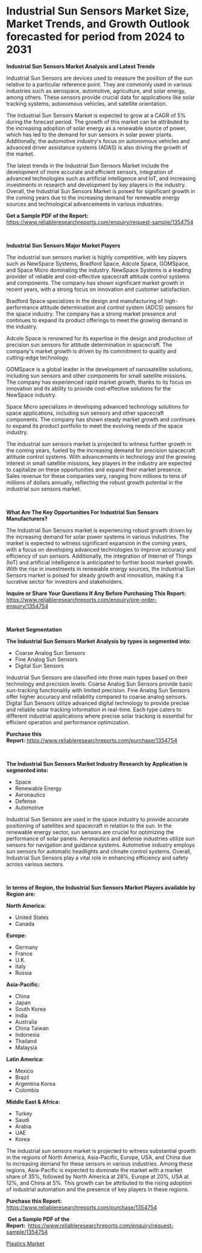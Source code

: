 <p><h1>Industrial Sun Sensors Market Size, Market Trends, and Growth Outlook forecasted for period from 2024 to 2031</h1></p><p><strong>Industrial Sun Sensors Market Analysis and Latest Trends</strong></p>
<p><p>Industrial Sun Sensors are devices used to measure the position of the sun relative to a particular reference point. They are commonly used in various industries such as aerospace, automotive, agriculture, and solar energy, among others. These sensors provide crucial data for applications like solar tracking systems, autonomous vehicles, and satellite orientation.</p><p>The Industrial Sun Sensors Market is expected to grow at a CAGR of 5% during the forecast period. The growth of this market can be attributed to the increasing adoption of solar energy as a renewable source of power, which has led to the demand for sun sensors in solar power plants. Additionally, the automotive industry's focus on autonomous vehicles and advanced driver assistance systems (ADAS) is also driving the growth of the market.</p><p>The latest trends in the Industrial Sun Sensors Market include the development of more accurate and efficient sensors, integration of advanced technologies such as artificial intelligence and IoT, and increasing investments in research and development by key players in the industry. Overall, the Industrial Sun Sensors Market is poised for significant growth in the coming years due to the increasing demand for renewable energy sources and technological advancements in various industries.</p></p>
<p><strong>Get a Sample PDF of the Report:&nbsp;</strong> <a href="https://www.reliableresearchreports.com/enquiry/request-sample/1354754">https://www.reliableresearchreports.com/enquiry/request-sample/1354754</a></p>
<p>&nbsp;</p>
<p><strong>Industrial Sun Sensors Major Market Players</strong></p>
<p><p>The industrial sun sensors market is highly competitive, with key players such as NewSpace Systems, Bradford Space, Adcole Space, GOMSpace, and Space Micro dominating the industry. NewSpace Systems is a leading provider of reliable and cost-effective spacecraft attitude control systems and components. The company has shown significant market growth in recent years, with a strong focus on innovation and customer satisfaction.</p><p>Bradford Space specializes in the design and manufacturing of high-performance attitude determination and control system (ADCS) sensors for the space industry. The company has a strong market presence and continues to expand its product offerings to meet the growing demand in the industry.</p><p>Adcole Space is renowned for its expertise in the design and production of precision sun sensors for attitude determination in spacecraft. The company's market growth is driven by its commitment to quality and cutting-edge technology.</p><p>GOMSpace is a global leader in the development of nanosatellite solutions, including sun sensors and other components for small satellite missions. The company has experienced rapid market growth, thanks to its focus on innovation and its ability to provide cost-effective solutions for the NewSpace industry.</p><p>Space Micro specializes in developing advanced technology solutions for space applications, including sun sensors and other spacecraft components. The company has shown steady market growth and continues to expand its product portfolio to meet the evolving needs of the space industry.</p><p>The industrial sun sensors market is projected to witness further growth in the coming years, fueled by the increasing demand for precision spacecraft attitude control systems. With advancements in technology and the growing interest in small satellite missions, key players in the industry are expected to capitalize on these opportunities and expand their market presence. Sales revenue for these companies vary, ranging from millions to tens of millions of dollars annually, reflecting the robust growth potential in the industrial sun sensors market.</p></p>
<p>&nbsp;</p>
<p><strong>What Are The Key Opportunities For Industrial Sun Sensors Manufacturers?</strong></p>
<p><p>The Industrial Sun Sensors market is experiencing robust growth driven by the increasing demand for solar power systems in various industries. The market is expected to witness significant expansion in the coming years, with a focus on developing advanced technologies to improve accuracy and efficiency of sun sensors. Additionally, the integration of Internet of Things (IoT) and artificial intelligence is anticipated to further boost market growth. With the rise in investments in renewable energy sources, the Industrial Sun Sensors market is poised for steady growth and innovation, making it a lucrative sector for investors and stakeholders.</p></p>
<p><strong>Inquire or Share Your Questions If Any Before Purchasing This Report:</strong> <a href="https://www.reliableresearchreports.com/enquiry/pre-order-enquiry/1354754">https://www.reliableresearchreports.com/enquiry/pre-order-enquiry/1354754</a></p>
<p>&nbsp;</p>
<p><strong>Market Segmentation</strong></p>
<p><strong>The Industrial Sun Sensors Market Analysis by types is segmented into:</strong></p>
<p><ul><li>Coarse Analog Sun Sensors</li><li>Fine Analog Sun Sensors</li><li>Digital Sun Sensors</li></ul></p>
<p><p>Industrial Sun Sensors are classified into three main types based on their technology and precision levels. Coarse Analog Sun Sensors provide basic sun-tracking functionality with limited precision. Fine Analog Sun Sensors offer higher accuracy and reliability compared to coarse analog sensors. Digital Sun Sensors utilize advanced digital technology to provide precise and reliable solar tracking information in real-time. Each type caters to different industrial applications where precise solar tracking is essential for efficient operation and performance optimization.</p></p>
<p><strong>Purchase this Report:&nbsp;</strong><a href="https://www.reliableresearchreports.com/purchase/1354754">https://www.reliableresearchreports.com/purchase/1354754</a></p>
<p>&nbsp;</p>
<p><strong>The Industrial Sun Sensors Market Industry Research by Application is segmented into:</strong></p>
<p><ul><li>Space</li><li>Renewable Energy</li><li>Aeronautics</li><li>Defense</li><li>Automotive</li></ul></p>
<p><p>Industrial Sun Sensors are used in the space industry to provide accurate positioning of satellites and spacecraft in relation to the sun. In the renewable energy sector, sun sensors are crucial for optimizing the performance of solar panels. Aeronautics and defense industries utilize sun sensors for navigation and guidance systems. Automotive industry employs sun sensors for automatic headlights and climate control systems. Overall, Industrial Sun Sensors play a vital role in enhancing efficiency and safety across various sectors.</p></p>
<p>&nbsp;</p>
<p><strong>In terms of Region, the Industrial Sun Sensors Market Players available by Region are:</strong></p>
<p>
    <p> <strong> North America: </strong>
        <ul>
            <li>United States</li>
            <li>Canada</li>
        </ul>
        </p> 
    <p> <strong> Europe: </strong>
        <ul>
            <li>Germany</li>
            <li>France</li>
            <li>U.K.</li>
            <li>Italy</li>
            <li>Russia</li>
        </ul>
        </p> 
    <p> <strong> Asia-Pacific: </strong>
        <ul>
            <li>China</li>
            <li>Japan</li>
            <li>South Korea</li>
            <li>India</li>
            <li>Australia</li>
            <li>China Taiwan</li>
            <li>Indonesia</li>
            <li>Thailand</li>
            <li>Malaysia</li>
        </ul>
        </p> 
    <p> <strong> Latin America: </strong>
        <ul>
            <li>Mexico</li>
            <li>Brazil</li>
            <li>Argentina Korea</li>
            <li>Colombia</li>
        </ul>
        </p> 
    <p> <strong> Middle East & Africa: </strong>
        <ul>
            <li>Turkey</li>
            <li>Saudi</li>
            <li>Arabia</li>
            <li>UAE</li>
            <li>Korea</li>
        </ul>
    </p>
    </p>
<p><p>The industrial sun sensors market is projected to witness substantial growth in the regions of North America, Asia-Pacific, Europe, USA, and China due to increasing demand for these sensors in various industries. Among these regions, Asia-Pacific is expected to dominate the market with a market share of 35%, followed by North America at 28%, Europe at 20%, USA at 12%, and China at 5%. This growth can be attributed to the rising adoption of industrial automation and the presence of key players in these regions.</p></p>
<p><strong>Purchase this Report: </strong><a href="https://www.reliableresearchreports.com/purchase/1354754">https://www.reliableresearchreports.com/purchase/1354754</a></p>
<p>&nbsp;<strong>Get a Sample PDF of the Report:&nbsp;&nbsp;</strong><a href="https://www.reliableresearchreports.com/enquiry/request-sample/1354754">https://www.reliableresearchreports.com/enquiry/request-sample/1354754</a></p>
<p><strong></strong></p>
<p><p><a href="https://gamy-alyssum-396.notion.site/Plastics-Market-Size-Share-Trends-Analysis-Report-By-Application-Regional-Outlook-Competitive-S-fd5a024069e64f01b8572c4bce4eabba">Plastics Market</a></p></p>